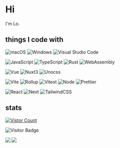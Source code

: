 # Hi

I'm Lo.

## things I code with

<p>
  <img alt="macOS" src="https://img.shields.io/badge/-macOS-333?style=flat-square&logo=apple&logoColor=white" />
  <img alt="Windows" src="https://img.shields.io/badge/-Windows-0078D6?style=flat-square&logo=windows&logoColor=white" />
  <img alt="Visual Studio Code" src="https://img.shields.io/badge/-Visual_Studio_Code-007ACC?style=flat-square&logo=visual-studio-code&logoColor=white" />
</p>

<p>
  <img alt="JavaScript" src="https://img.shields.io/badge/-JavaScript-f7e018?style=flat-square&logo=javascript&logoColor=white" />
  <img alt="TypeScript" src="https://img.shields.io/badge/-TypeScript-007acc?style=flat-square&logo=typescript&logoColor=white" />
  <img alt="Rust" src="https://img.shields.io/badge/-Rust-dda484?style=flat-square&logo=rust&logoColor=ffffff" />
  <img alt="WebAssembly" src="https://img.shields.io/badge/-WebAssembly-dda484?style=flat-square&logo=webassembly&logoColor=654FF0" />
</p>

<p>
  <img alt="Vue" src="https://img.shields.io/badge/-Vue-4fc08d?style=flat-square&logo=vue.js&logoColor=ffffff" />
  <img alt="Nuxt3" src="https://img.shields.io/badge/-Nuxt3-4fc08d?style=flat-square&logo=nuxt.js&logoColor=ffffff" />
  <img alt="Unocss" src="https://img.shields.io/badge/-Unocss-333?style=flat-square&logo=unocss&logoColor=white" />
</p>

<p>
  <img alt="Vite" src="https://img.shields.io/badge/-Vite-%23646CFF?style=flat-square&logo=vite&logoColor=ffffff" />
  <img alt="Rollup" src="https://img.shields.io/badge/-Rollup-EC4A3F?style=flat-square&logo=rollup.js&logoColor=white" />
  <img alt="Vitest" src="https://img.shields.io/badge/-Vitest-4fc08d?style=flat-square&logo=vitest&logoColor=ffffff" />
  <img alt="Node" src="https://img.shields.io/badge/-Node.js-43853d?style=flat-square&logo=node.js&logoColor=ffffff" />
  <img alt="Prettier" src="https://img.shields.io/badge/-Prettier-F7B93E?style=flat-square&logo=prettier&logoColor=white" />
</p>

<p>
  <img alt="React" src="https://img.shields.io/badge/-React-61dafb?style=flat-square&logo=react&logoColor=ffffff" />
  <img alt="Next" src="https://img.shields.io/badge/-Next-000?style=flat-square&logo=next.js&logoColor=ffffff" />
  <img alt="TailwindCSS" src="https://img.shields.io/badge/-tailwindcss-50B3D0?style=flat-square&logo=tailwindcss&logoColor=white" />
</p>

## stats

[![Vistor Count](https://count.getloli.com/get/@LoTwT?theme=gelbooru)](#)

![Visitor Badge](https://visitor-badge.laobi.icu/badge?page_id=LoTwT.LoTwT)

<p>
<!--   <img src="https://genshin-card.getloli.com/10,89,94/180759973.png" alt="genshin-card"> -->
</p>

<picture>
  <source
    srcset="https://github-readme-stats.vercel.app/api?username=lotwt&show_icons=true&theme=dark"
    media="(prefers-color-scheme: dark)"
  />
  <source
    srcset="https://github-readme-stats.vercel.app/api?username=lotwt&show_icons=true"
    media="(prefers-color-scheme: light), (prefers-color-scheme: no-preference)"
  />
  <img src="https://github-readme-stats.vercel.app/api?username=lotwt&show_icons=true" align=left />
</picture>

<picture>
  <source
    srcset="https://github-readme-stats.vercel.app/api/top-langs/?username=LoTwT&layout=compact&theme=dark"
    media="(prefers-color-scheme: dark)"
  />
  <source
    srcset="https://github-readme-stats.vercel.app/api/top-langs/?username=LoTwT&layout=compact"
    media="(prefers-color-scheme: light), (prefers-color-scheme: no-preference)"
  />
  <img src="https://github-readme-stats.vercel.app/api/top-langs/?username=LoTwT&layout=compact" align=left />
</picture>


